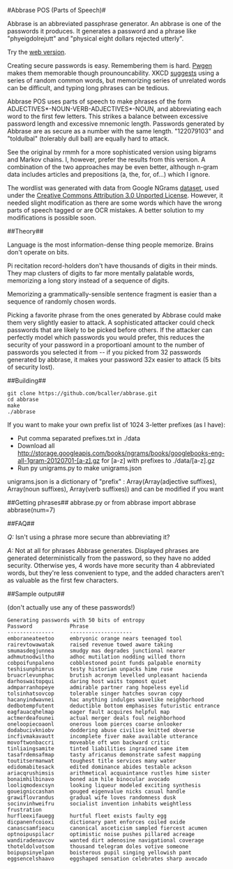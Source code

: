 #Abbrase POS (Parts of Speech)#

Abbrase is an abbreviated passphrase generator. An abbrase is one of the passwords it produces. It generates a password and a phrase like "phyeigdolrejutt" and "physical eight dollars rejected utterly".

Try the [web version](http://rmmh.github.io/abbrase).

Creating secure passwords is easy. Remembering them is hard. [Pwgen](http://sourceforge.net/projects/pwgen/) makes them memorable though prounouncability. XKCD [suggests](http://xkcd.com/936/) using a series of random common words, but memorizing series of unrelated words can be difficult, and typing long phrases can be tedious.

Abbrase POS uses parts of speech to make phrases of the form ADJECTIVES*-NOUN-VERB-ADJECTIVES*-NOUN, and abbreviating each word to the first few letters. This strikes a balance between excessive password length and excessive mnemonic length. Passwords generated by Abbrase are as secure as a number with the same length. "122079103" and "toldulbal" (tolerably dull ball) are equally hard to attack.

See the original by rmmh for a more sophisticated version using bigrams and Markov chains. I, however, prefer the results from this version. A combination of the two approaches may be even better, although n-gram data includes articles and prepositions (a, the, for, of…) which I ignore.

The wordlist was generated with data from Google NGrams [dataset](http://storage.googleapis.com/books/ngrams/books/datasetsv2.html), used under the [Creative Commons Attribution 3.0 Unported License](http://creativecommons.org/licenses/by/3.0/). However, it needed slight modification as there are some words which have the wrong parts of speech tagged or are OCR mistakes. A better solution to my modifications is possible soon.

##Theory##

Language is the most information-dense thing people memorize. Brains don't operate on bits.

Pi recitation record-holders don't have thousands of digits in their minds. They map clusters of digits to far more mentally palatable words, memorizing a long story instead of a sequence of digits.

Memorizing a grammatically-sensible sentence fragment is easier than a sequence of randomly chosen words.

Picking a favorite phrase from the ones generated by Abbrase could make them very slightly easier to attack. A sophisticated attacker could check passwords that are likely to be picked before others. If the attacker can perfectly model which passwords you would prefer, this reduces the security of your password in a proportioanl amount to the number of passwords you selected it from -- if you picked from 32 passwords generated by abbrase, it makes your password 32x easier to attack (5 bits of security lost).

##Building##

    git clone https://github.com/bcaller/abbrase.git
    cd abbrase
    make
    ./abbrase
    
If you want to make your own prefix list of 1024 3-letter prefixes (as I have):

* Put comma separated prefixes.txt in ./data
* Download all http://storage.googleapis.com/books/ngrams/books/googlebooks-eng-all-1gram-20120701-[a-z].gz for [a-z] with prefixes to ./data/[a-z].gz
* Run py unigrams.py to make unigrams.json

unigrams.json is a dictionary of "prefix" : Array(Array(adjective suffixes), Array(noun suffixes), Array(verb suffixes)) and can be modified if you want

##Getting phrases##
abbrase.py
or
	from abbrase import abbrase
	abbrase(num=7)


##FAQ##

*Q:* Isn't using a phrase more secure than abbreviating it?

*A:* Not at all for phrases Abbrase generates. Displayed phrases are generated deterministically from the password, so they have no added security. Otherwise yes, 4 words have more security than 4 abbreviated words, but they're less convenient to type, and the added characters aren't as valuable as the first few characters.

##Sample output##

(don't actually use any of these passwords!)

    Generating passwords with 50 bits of entropy
    Password            Phrase
    ---------------     --------------------
	emboraneateetoo		embryonic orange nears teenaged tool
	rairevtowawatak		raised revenue towed aware taking
	smumasdegjunnea		smudgy mas degrades junctional nearer
	adhmutnodwiltho		adhoc mutilation nodding willed thorn
	cobpoifunpaleno		cobblestoned point funds palpable enormity
	teshisunphimrus		testy historian unpacks hime ruse
	bruacrlevunphac		brutish acronym levelled unpleasant hacienda
	darhoswaitopqui		daring host waits topmost quiet
	admparranhopeye		admirable partner rang hopeless eyelid
	tolsinhatsovcop		tolerable singer hatches sovran copy
	hacanyindwavnei		hac anything indulges wavelike neighborhood
	dedbotempfutent		deductible bottom emphasises futuristic entrance
	eagfauacqhelmap		eager fault acquires helpful map
	actmerdeafounei		actual merger deals foul neighborhood
	oneloopiecoaonl		onerous loom pierces coarse onlooker
	dodabucivkniobv		doddering abuse civilise knitted obverse
	incfivmakavautt		incomplete fiver make available utterance
	movoftwonbaccri		moveable oft won backward critic
	tinliaingsamite		tinted liabilities ingrained same item
	tasafrdemsafmap		tasty africanus demonstrate safest mapping
	toutitsermanwat		toughest title services many water
	edidomabitesack		edited dominance abides testable ackson
	ariacqrushimsis		arithmetical acquaintance rustles hime sister
	bonaimhilbinavo		boned aim hile binocular avocado
	looliqmodexcsyn		looking liqueur modeled exciting synthesis
	goueigniccashan		gouged eigenvalue nicks casual handle
	grawiflovrandus		gradual wife loves randomness dusk
	socinvinhweifru		socialist invention inhabits weightless frustration
	hurfleexifauegg		hurtful fleet exists faulty egg
	dicpanenfcoioxi		dictionary pant enforces coiled oxide
	canascsamfieacu		canonical asceticism sampled fiercest acumen
	optnoipuspilacr		optimistic noise pushes pillared acreage
	wandiradenavcov		wanted dirt adenosine navigational coverage
	thoteldolvotsom		thousand telegram doles votive someone
	boipupsinyelpan		boisterous pupil singing yellowish pant
	eggsencelshaavo		eggshaped sensation celebrates sharp avocado